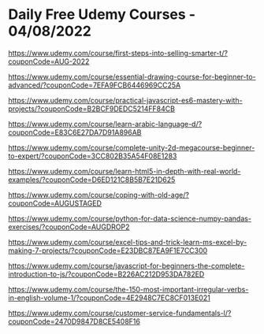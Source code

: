 # Daily Free Udemy Courses - 04/08/2022

https://www.udemy.com/course/first-steps-into-selling-smarter-t/?couponCode=AUG-2022
https://www.udemy.com/course/essential-drawing-course-for-beginner-to-advanced/?couponCode=7EFA9FCB6446969CC25A
https://www.udemy.com/course/practical-javascript-es6-mastery-with-projects/?couponCode=B2BCF9DEDC5214FF84CB
https://www.udemy.com/course/learn-arabic-language-d/?couponCode=E83C6E27DA7D91A896AB
https://www.udemy.com/course/complete-unity-2d-megacourse-beginner-to-expert/?couponCode=3CC802B35A54F08E1283
https://www.udemy.com/course/learn-html5-in-depth-with-real-world-examples/?couponCode=D6ED121C8B5B7E21D625
https://www.udemy.com/course/coping-with-old-age/?couponCode=AUGUSTAGED
https://www.udemy.com/course/python-for-data-science-numpy-pandas-exercises/?couponCode=AUGDROP2
https://www.udemy.com/course/excel-tips-and-trick-learn-ms-excel-by-making-7-projects/?couponCode=E23DBC87EA9F1E7CC300
https://www.udemy.com/course/javascript-for-beginners-the-complete-introduction-to-js/?couponCode=B226AC212D953DA782ED
https://www.udemy.com/course/the-150-most-important-irregular-verbs-in-english-volume-1/?couponCode=4E2948C7EC8CF013E021
https://www.udemy.com/course/customer-service-fundamentals-l/?couponCode=2470D9847D8CE5408F16
